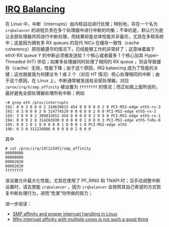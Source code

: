# [IRQ Balancing](http://www.ntop.org/pf_ring/irq-balancing/)

在 Linux 中，中断（interrupts）由内核自动进行处理；特别地，存在一个名为 `irqbalancer` 的进程负责在多个处理器中进行中断的均衡；不幸的是，默认行为是让全部处理器共同进行中断处理，而结果却是总体性能并非最优，尤其在多核系统中；这是因为拥有多 RX queues 的现代 NICs 在缓存一致性（cache coherency）原则被遵守的情况下，已经能够工作的非常好了；这意味着属于 ethX-RX queue Y 的中断必须被发送给 1 个核心或者最多 1 个核心加其 Hyper-Threaded (HT) 伴侣；如果多处理器同时处理了相同的 RX queue ，则会导致缓存（cache）无效，性能下降；由于这个原因，IRQ balancing 成为了性能的关键；这也就是我为何建议令 1 或 2 个（对应 HT 情况）核心处理相同的中断；由于这个原因，在 Linux 上，中断通常被发送给全部处理器，对应 `/prox/irq/X/smp_affinity` 被设置为 `ffffffff` 的情况；而正如我上面所说的，最好避免全部处理器处理所有中断；例如

```shell
~# grep eth /proc/interrupts
191: 0 0 3 0 0 0 2 310630615 454 0 0 0 0 0 2 0 PCI-MSI-edge eth5-rx-3
192: 0 3 0 0 0 2 0 314774529 0 0 0 0 0 2 0 0 PCI-MSI-edge eth5-rx-2
193: 3 0 0 0 2 309832652 454 0 0 0 0 0 2 0 0 0 PCI-MSI-edge eth5-rx-1
194: 0 0 0 2 0 314283930 0 0 0 0 0 2 0 0 0 3 PCI-MSI-edge eth5-TxRx-0
195: 0 0 1 0 1 0 0 0 0 0 1 0 0 0 1 0 PCI-MSI-edge eth5
196: 0 3 0 311226806 0 0 0 0 0 2 0 0 0
```

其中

```
# cat /proc/irq/19[12345]/smp_affinity
00008080
00008080
00002020
00002020
ffffffff
```

该设置允许最大化性能，尤其在使用了 PF_RING 和 TNAPI 时；当手动调整中断设置时，请去使能 `irqbalancer` ，因为 `irqbalancer` 会按照其自己希望的方式恢复中断处理行为，进而“危害”你所做的努力；

进一步阅读：

- [SMP affinity and proper interrupt handling in Linux](http://www.alexonlinux.com/smp-affinity-and-proper-interrupt-handling-in-linux)
- [Why interrupt affinity with multiple cores is not such a good thing](http://www.alexonlinux.com/why-interrupt-affinity-with-multiple-cores-is-not-such-a-good-thing)